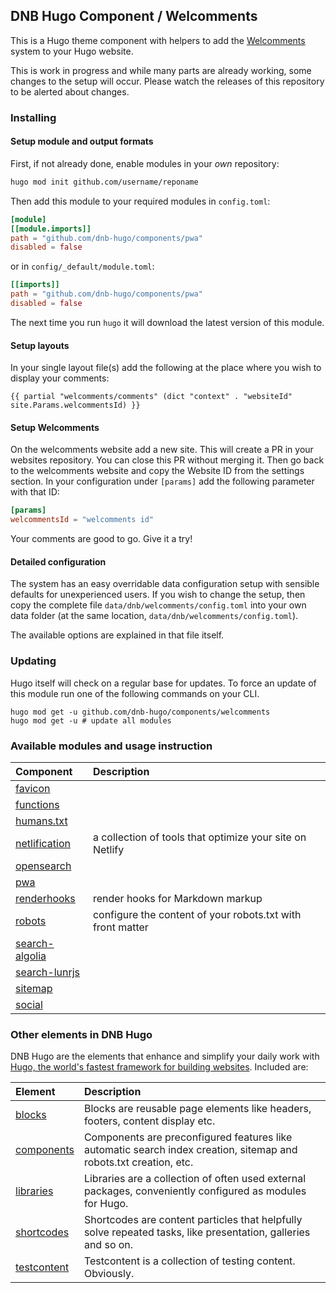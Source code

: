 ## DNB Hugo Component / Welcomments

This is a Hugo theme component with helpers to add the [Welcomments](https://welcomments.io/) system to your Hugo website.

This is work in progress and while many parts are already working, some changes to the setup will occur. Please watch the releases of this repository to be alerted about changes.

### Installing

#### Setup module and output formats

First, if not already done, enable modules in your _own_ repository:

```bash
hugo mod init github.com/username/reponame
```

Then add this module to your required modules in `config.toml`:

```toml
[module]
[[module.imports]]
path = "github.com/dnb-hugo/components/pwa"
disabled = false
```

or in `config/_default/module.toml`:

```toml
[[imports]]
path = "github.com/dnb-hugo/components/pwa"
disabled = false
```

The next time you run `hugo` it will download the latest version of this module.

#### Setup layouts

In your single layout file(s) add the following at the place where you wish to display your comments:

```gotemplate
{{ partial "welcomments/comments" (dict "context" . "websiteId" site.Params.welcommentsId) }}
```

#### Setup Welcomments

On the welcomments website add a new site. This will create a PR in your websites repository. You can close this PR without merging it. Then go back to the welcomments website and copy the Website ID from the settings section. In your configuration under `[params]` add the following parameter with that ID:

```toml
[params]
welcommentsId = "welcomments id"
```

Your comments are good to go. Give it a try!

#### Detailed configuration

The system has an easy overridable data configuration setup with sensible defaults for unexperienced users. If you wish to change the setup, then copy the complete file `data/dnb/welcomments/config.toml` into your own data folder (at the same location, `data/dnb/welcomments/config.toml`).

The available options are explained in that file itself. 

### Updating

Hugo itself will check on a regular base for updates. To force an update of this module run one of the following commands on your CLI. 

```shell
hugo mod get -u github.com/dnb-hugo/components/welcomments
hugo mod get -u # update all modules
```

### Available modules and usage instruction

| Component | Description |
| :--- | :--- |
| [favicon](https://github.com/dnb-hugo/components/tree/main/favicon) ||
| [functions](https://github.com/dnb-hugo/components/tree/main/functions) ||
| [humans.txt](https://github.com/dnb-hugo/components/tree/main/humans.txt) ||
| [netlification](https://github.com/dnb-hugo/components/tree/main/netlification) | a collection of tools that optimize your site on Netlify |
| [opensearch](https://github.com/dnb-hugo/components/tree/main/opensearch) ||
| [pwa](https://github.com/dnb-hugo/components/tree/main/pwa) ||
| [renderhooks](https://github.com/dnb-hugo/components/tree/main/renderhooks) | render hooks for Markdown markup |
| [robots](https://github.com/dnb-hugo/components/tree/main/robots) | configure the content of your robots.txt with front matter |
| [search-algolia](https://github.com/dnb-hugo/components/tree/main/search-algolia) ||
| [search-lunrjs](https://github.com/dnb-hugo/components/tree/main/search-lunrjs) ||
| [sitemap](https://github.com/dnb-hugo/components/tree/main/sitemap) ||
| [social](https://github.com/dnb-hugo/components/tree/main/social) ||

### Other elements in DNB Hugo

DNB Hugo are the elements that enhance and simplify your daily work with [Hugo, the world's fastest framework for building websites](https://gohugo.io/). Included are:

| Element | Description |
| :--- | :--- |
| [blocks](https://github.com/dnb-hugo/blocks) | Blocks are reusable page elements like headers, footers, content display etc.|
| [components](https://github.com/dnb-hugo/components) | Components are preconfigured features like automatic search index creation, sitemap and robots.txt creation, etc. |
| [libraries](https://github.com/dnb-hugo/libraries) | Libraries are a collection of often used external packages, conveniently configured as modules for Hugo. |
| [shortcodes](https://github.com/dnb-hugo/shortcodes) | Shortcodes are content particles that helpfully solve repeated tasks, like presentation, galleries and so on. |
| [testcontent](https://github.com/dnb-hugo/testcontent) | Testcontent is a collection of testing content. Obviously. |
